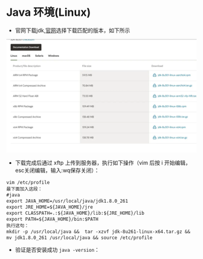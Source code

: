 # Java 环境(Linux)

- 官网下载jdk,[官网](https://www.oracle.com/java/technologies/downloads/#java8 "官网")选择下载匹配的版本，如下所示

![](/assets/Feige图片20220530163506_1653899727.png)

- 下载完成后通过 xftp 上传到服务器，执行如下操作（vim 后按 i 开始编辑，esc关闭编辑，输入:wq保存关闭）：

```shell
vim /etc/profile
最下面加入这段：
#java
export JAVA_HOME=/usr/local/java/jdk1.8.0_261
export JRE_HOME=${JAVA_HOME}/jre
export CLASSPATH=.:${JAVA_HOME}/lib:${JRE_HOME}/lib
export PATH=${JAVA_HOME}/bin:$PATH
执行这句：
mkdir -p /usr/local/java &&  tar -xzvf jdk-8u261-linux-x64.tar.gz && mv jdk1.8.0_261 /usr/local/java && source /etc/profile
```

- 验证是否安装成功 `java -version`：
